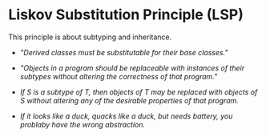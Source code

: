 # Liskov Substitution Principle (LSP)

This principle is about subtyping and inheritance.<br>

+ *"Derived classes must be substitutable for their base classes."*

+ *"Objects in a program should be replaceable with instances of their subtypes without altering the correctness of that program."*

+ *If S is a subtype of T, then objects of T may be replaced with objects of S without altering any of the desirable properties of that program.*

+ *If it looks like a duck, quacks like a duck, but needs battery, you problaby have the wrong abstraction.*
